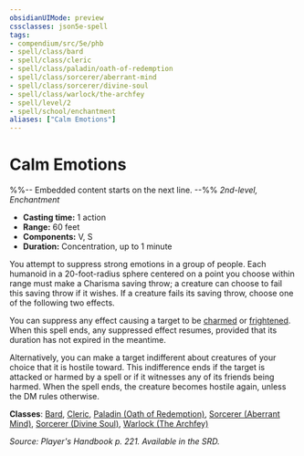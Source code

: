 ```yaml
---
obsidianUIMode: preview
cssclasses: json5e-spell
tags:
- compendium/src/5e/phb
- spell/class/bard
- spell/class/cleric
- spell/class/paladin/oath-of-redemption
- spell/class/sorcerer/aberrant-mind
- spell/class/sorcerer/divine-soul
- spell/class/warlock/the-archfey
- spell/level/2
- spell/school/enchantment
aliases: ["Calm Emotions"]
---
```

# Calm Emotions
%%-- Embedded content starts on the next line. --%%
*2nd-level, Enchantment*  

- **Casting time:** 1 action
- **Range:** 60 feet
- **Components:** V, S
- **Duration:** Concentration, up to 1 minute

You attempt to suppress strong emotions in a group of people. Each humanoid in a 20-foot-radius sphere centered on a point you choose within range must make a Charisma saving throw; a creature can choose to fail this saving throw if it wishes. If a creature fails its saving throw, choose one of the following two effects.

You can suppress any effect causing a target to be [charmed](/Systems/5e/rules/conditions.md#charmed) or [frightened](/Systems/5e/rules/conditions.md#frightened). When this spell ends, any suppressed effect resumes, provided that its duration has not expired in the meantime.

Alternatively, you can make a target indifferent about creatures of your choice that it is hostile toward. This indifference ends if the target is attacked or harmed by a spell or if it witnesses any of its friends being harmed. When the spell ends, the creature becomes hostile again, unless the DM rules otherwise.

**Classes**: [Bard](/Systems/5e/classes/bard.md), [Cleric](/Systems/5e/classes/cleric.md), [Paladin (Oath of Redemption)](/Systems/5e/classes/paladin-oath-of-redemption-xge.md), [Sorcerer (Aberrant Mind)](/Systems/5e/classes/sorcerer-aberrant-mind-tce.md), [Sorcerer (Divine Soul)](/Systems/5e/classes/sorcerer-divine-soul-xge.md), [Warlock (The Archfey)](/Systems/5e/classes/warlock-the-archfey.md)

*Source: Player's Handbook p. 221. Available in the SRD.*